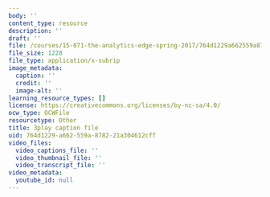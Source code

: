 ```yaml
---
body: ''
content_type: resource
description: ''
draft: ''
file: /courses/15-071-the-analytics-edge-spring-2017/764d1229a662559a878221a304612cff_bzxoBEh4is8.vtt
file_size: 1228
file_type: application/x-subrip
image_metadata:
  caption: ''
  credit: ''
  image-alt: ''
learning_resource_types: []
license: https://creativecommons.org/licenses/by-nc-sa/4.0/
ocw_type: OCWFile
resourcetype: Other
title: 3play caption file
uid: 764d1229-a662-559a-8782-21a304612cff
video_files:
  video_captions_file: ''
  video_thumbnail_file: ''
  video_transcript_file: ''
video_metadata:
  youtube_id: null
---
```

